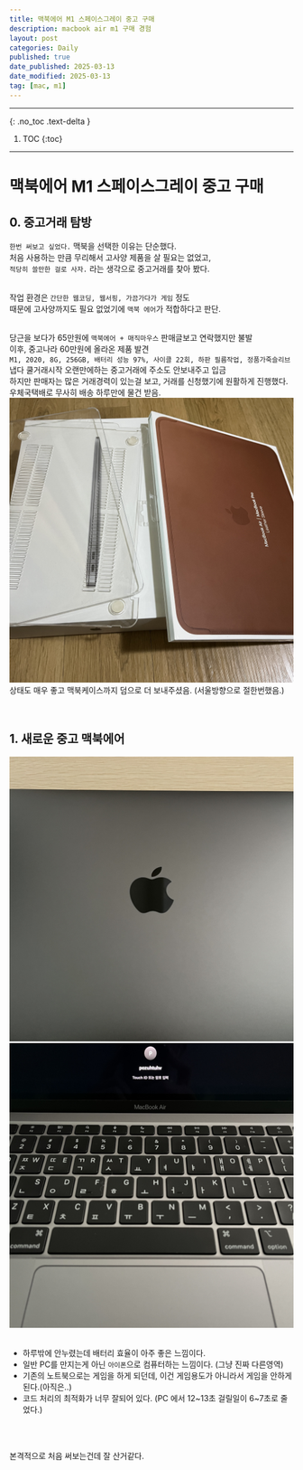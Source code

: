 ```yaml
---
title: 맥북에어 M1 스페이스그레이 중고 구매
description: macbook air m1 구매 경험
layout: post
categories: Daily
published: true
date_published: 2025-03-13
date_modified: 2025-03-13
tag: [mac, m1]
---
```

---
{: .no_toc .text-delta }

1. TOC
{:toc}
---

<!-- 글의 제목은 #
    나머지 큰 제목은 ##
    이후 나머지는 3개이상 -->

# 맥북에어 M1 스페이스그레이 중고 구매

## 0. 중고거래 탐방
`한번 써보고 싶었다.` 맥북을 선택한 이유는 단순했다.<br>
처음 사용하는 만큼 무리해서 고사양 제품을 살 필요는 없었고,<br>
`적당히 쓸만한 걸로 사자.` 라는 생각으로 중고거래를 찾아 봤다.<br>
<br>

작업 환경은 `간단한 웹코딩, 웹서핑, 가끔가다가 게임` 정도<br>
때문에 고사양까지도 필요 없었기에 `맥북 에어`가 적합하다고 판단.<br>
<br>

당근을 보다가 65만원에 `맥북에어 + 매직마우스` 판매글보고 연락했지만 불발<br>
이후, 중고나라 60만원에 올라온 제품 발견<br> 
`M1, 2020, 8G, 256GB, 배터리 성능 97%, 사이클 22회, 하판 필름작업, 정품가죽슬리브`<br>
냅다 쿨거래시작 오랜만에하는 중고거래에 주소도 안보내주고 입금<br> 
하지만 판매자는 많은 거래경력이 있는걸 보고, 거래를 신청했기에 원활하게 진행했다.<br>
우체국택배로 무사히 배송 하루만에 물건 받음.<br>
![macbook](/assets/img/2025-03-13-mac-purchase-1.jpg)
상태도 매우 좋고 맥북케이스까지 덤으로 더 보내주셨음. (서울방향으로 절한번했음.)

<br>

## 1. 새로운 중고 맥북에어
<div class = 'image-gallery'>
    <img src ='/assets/img/2025-03-13-mac-purchase-2.jpg'>
    <img src ='/assets/img/2025-03-13-mac-purchase-3.jpg'>
</div>
<br>

- 하루밖에 안누렸는데 배터리 효율이 아주 좋은 느낌이다.
- 일반 PC를 만지는게 아닌 `아이폰`으로 컴퓨터하는 느낌이다. (그냥 진짜 다른영역)
- 기존의 노트북으로는 게임을 하게 되던데, 이건 게임용도가 아니라서 게임을 안하게 된다.(아직은..)
- 코드 처리의 최적화가 너무 잘되어 있다. (PC 에서 12~13초 걸릴일이 6~7초로 줄었다.)
<br>
<br>

본격적으로 처음 써보는건데 잘 산거같다.<br>